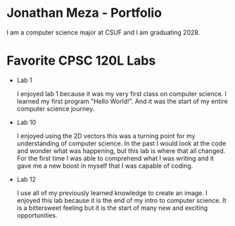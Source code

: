 # Jonathan Meza - Portfolio 

I am a computer science major at CSUF and I am graduating 2028. 

# Favorite CPSC 120L Labs 

* Lab 1

    I enjoyed lab 1 because it was my very first class on computer science. I learned my first program "Hello World!". And it was the start of my entire computer science journey.

* Lab 10 

    I enjoyed using the 2D vectors this was a turning point for my understanding of computer science. In the past I would look at the code and wonder what was happening, but this lab is where that all changed. For the first time I was able to comprehend what I was writing and it gave me a new boost in myself that I was capable of coding. 


* Lab 12 

    I use all of my previously learned knowledge to create an image. I enjoyed this lab because it is the end of my intro to computer science. It is a bittersweet feeling but it is the start of many new and exciting opportunities. 